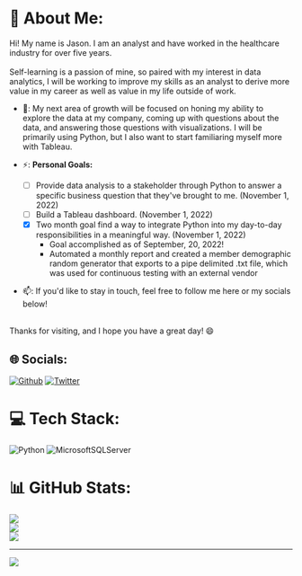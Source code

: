 <!--
# Source for current GitHub About Me: 9/8/2022
# https://gprm.itsvg.in/
# https://medium.com/@developinggamer/how-i-made-my-github-profile-stand-out-d2d2bf6e98c7

### Hi there 👋
**veroanalytic/veroanalytic** is a ✨ _special_ ✨ repository because its `README.md` (this file) appears on your GitHub profile.

Here are some ideas to get you started:

- 🔭 I’m currently working on ...
- 🌱 I’m currently learning ...
- 👯 I’m looking to collaborate on ...
- 🤔 I’m looking for help with ...
- 💬 Ask me about ...
- 📫 How to reach me: ...
- 😄 Pronouns: ...
- ⚡ Fun fact: ...
-->


# 💬 About Me:
Hi! My name is Jason. I am an analyst and have worked in the healthcare industry for over five years.<br>
<br>Self-learning is a passion of mine, so paired with my interest in data analytics, I will be working to improve my skills as an analyst to derive more value in my career as well as value in my life outside of work.
- 🌱: My next area of growth will be focused on honing my ability to explore the data at my company, coming up with questions about the data, and answering those questions with visualizations. I will be primarily using Python, but I also want to start familiaring myself more with Tableau. <br>
  
- ⚡: <b>Personal Goals:</b><br>
  - [ ] Provide data analysis to a stakeholder through Python to answer a specific business question that they've brought to me. (November 1, 2022)
  - [ ] Build a Tableau dashboard. (November 1, 2022)
  - [x] Two month goal find a way to integrate Python into my day-to-day responsibilities in a meaningful way. (November 1, 2022)
    - Goal accomplished as of September, 20, 2022!
    - Automated a monthly report and created a member demographic random generator that exports to a pipe delimited .txt file, which was used for continuous testing with an external vendor
- 📫: If you'd like to stay in touch, feel free to follow me here or my socials below!

<br>Thanks for visiting, and I hope you have a great day! 😄 <br> 


## 🌐 Socials:
[![Github](https://img.shields.io/badge/GitHub-000000?logo=GitHub&logoColor=white)](https://github.com/veroanalytic)
[![Twitter](https://img.shields.io/badge/Twitter-%231DA1F2.svg?logo=Twitter&logoColor=white)](https://twitter.com/veroanalytic)
<!--[![Medium](https://img.shields.io/badge/Medium-12100E?logo=medium&logoColor=white)](https://medium.com/@veroanalytic) -->


# 💻 Tech Stack:
![Python](https://img.shields.io/badge/python-3670A0?style=for-the-badge&logo=python&logoColor=ffdd54) ![MicrosoftSQLServer](https://img.shields.io/badge/Microsoft%20SQL%20Server-3670A0?style=for-the-badge&logo=microsoft%20sql%20server&logoColor=white)
# 📊 GitHub Stats:
![](https://github-readme-stats.vercel.app/api?username=veroanalytic&theme=dark&hide_border=false&include_all_commits=false&count_private=false)<br/>
![](https://github-readme-streak-stats.herokuapp.com/?user=veroanalytic&theme=dark&hide_border=false)<br/>
![](https://github-readme-stats.vercel.app/api/top-langs/?username=veroanalytic&theme=dark&hide_border=false&include_all_commits=false&count_private=false&layout=compact)

---
[![](https://visitcount.itsvg.in/api?id=veroanalytic&icon=0&color=12)](https://visitcount.itsvg.in)
<!-- [![](https://visitcount.itsvg.in/api?id=veroanalytic&label=Profile%20Views&color=12&icon=0&pretty=false)](https://visitcount.itsvg.in) -->
